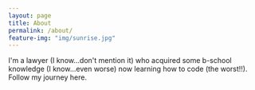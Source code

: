 ```yaml
---
layout: page
title: About
permalink: /about/
feature-img: "img/sunrise.jpg"
---
```


I'm a lawyer (I know...don't mention it) who acquired some b-school knowledge (I know...even worse) now learning how to code (the worst!!). Follow my journey here. 
